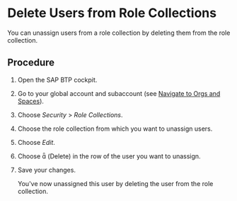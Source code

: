 <!-- loio4f8a242839a947f9a6f379650480c776 -->

# Delete Users from Role Collections

You can unassign users from a role collection by deleting them from the role collection.



## Procedure

1.  Open the SAP BTP cockpit.

2.  Go to your global account and subaccount \(see [Navigate to Orgs and Spaces](Navigate_to_Orgs_and_Spaces_5bf8735.md)\).

3.  Choose *Security* \> *Role Collections*.

4.  Choose the role collection from which you want to unassign users.

5.  Choose *Edit*.

6.  Choose     \(Delete\) in the row of the user you want to unassign.

7.  Save your changes.

    You've now unassigned this user by deleting the user from the role collection.


